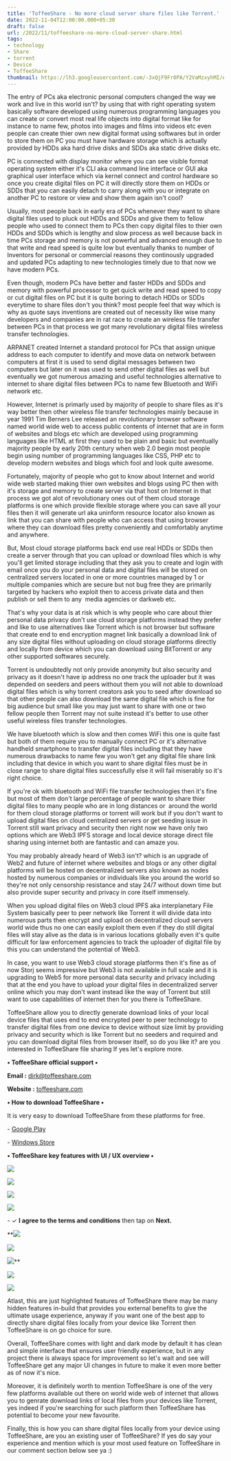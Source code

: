 ```yaml
---
title: 'ToffeeShare - No more cloud server share files like Torrent.'
date: 2022-11-04T12:00:00.000+05:30
draft: false
url: /2022/11/toffeeshare-no-more-cloud-server-share.html
tags: 
- technology
- Share
- torrent
- Device
- ToffeeShare
thumbnail: https://lh3.googleusercontent.com/-3xQjF9Fr0PA/Y2VaMzxyhMI/AAAAAAAAOpY/oFhug9151zMmm_XBw5u-8A5BCqeR0fFGgCNcBGAsYHQ/s1600/1667586606663290-0.png
---
```


  

The entry of PCs aka electronic personal computers changed the way we work and live in this world isn't? by using that with right operating system basically software developed using numerous programming languages you can create or convert most real life objects into digital format like for instance to name few, photos into images and films into videos etc even people can create thier own new digital format using softwares but in order to store them on PC you must have hardware storage which is actually provided by HDDs aka hard drive disks and SDDs aka static drive disks etc.

  

PC is connected with display monitor where you can see visible format operating system either it's CLI aka command line interface or GUI aka graphical user interface which via kernel connect and control hardware so once you create digital files on PC it will directly store them on HDDs or SDDs that you can easily detach to carry along with you or integrate on another PC to restore or view and show them again isn't cool?

  

Usually, most people back in early era of PCs whenever they want to share digital files used to pluck out HDDs and SDDs and give them to fellow people who used to connect them to PCs then copy digital files to thier own HDDs and SDDs which is lengthy and slow process as well because back in time PCs storage and memory is not powerful and advanced enough due to that write and read speed is quite low but eventually thanks to number of Inventors for personal or commercial reasons they continously upgraded and updated PCs adapting to new technologies timely due to that now we have modern PCs.

  

Even though, modern PCs have better and faster HDDs and SDDs and memory with powerful processor to get quick write and read speed to copy or cut digital files on PC but it is quite boring to detach HDDs or SDDs everytime to share files don't you think? most people feel that way which is why as quote says inventions are created out of necessity like wise many developers and companies are in rat race to create an wireless file transfer between PCs in that process we got many revolutionary digital files wireless transfer technologies.

  

ARPANET created Internet a standard protocol for PCs that assign unique address to each computer to identify and move data on network between computers at first it is used to send digital messages between two computers but later on it was used to send other digital files as well but eventually we got numerous amazing and useful technologies alternative to internet to share digital files between PCs to name few Bluetooth and WiFi network etc.

  

However, Internet is primarly used by majority of people to share files as it's way better then other wireless file transfer technologies mainly because in year 1991 Tim Berners Lee released an revolutionary browser software named world wide web to access public contents of internet that are in form of websites and blogs etc which are developed using programming languages like HTML at first they used to be plain and basic but eventually majority people by early 20th century when web 2.0 begin most people begin using number of programming languages like CSS, PHP etc to develop modern websites and blogs which fool and look quite awesome.

  

Fortunately, majority of people who got to know about Internet and world wide web started making thier own websites and blogs using PC then with it's storage and memory to create server via that host on Internet in that process we got alot of revolutionary ones out of them cloud storage platforms is one which provide flexible storage where you can save all your files then it will generate url aka uninform resource locator also known as link that you can share with people who can access that using browser where they can download files pretty conveniently and comfortably anytime and anywhere.

  

But, Most cloud storage platforms back end use real HDDs or SDDs then create a server through that you can upload or download files which is why you'll get limited storage including that they ask you to create and login with email once you do your personal data and digital files will be stored on centralized servers located in one or more countries managed by 1 or multiple companies which are secure but not bug free they are primarily targeted by hackers who exploit then to access private data and then publish or sell them to any  media agencies or darkweb etc.

  

That's why your data is at risk which is why people who care about thier personal data privacy don't use cloud storage platforms instead they prefer and like to use alternatives like Torrent which is not browser but software that create end to end encryption magnet link basically a download link of any size digital files without uploading on cloud storage platforms directly and locally from device which you can download using BitTorrent or any other supported softwares securely.

  

Torrent is undoubtedly not only provide anonymity but also security and privacy as it doesn't have ip address no one track the uploader but it was depended on seeders and peers without them you will not able to download digital files which is why torrent creators ask you to seed after download so that other people can also download the same digital file which is fine for big audience but small like you may just want to share with one or two fellow people then Torrent may not suite instead it's better to use other useful wireless files transfer technologies.

  

We have bluetooth which is slow and then comes WiFi this one is quite fast but both of them require you to manually connect PC or it's alternative handheld smartphone to transfer digital files including that they have numerous drawbacks to name few you won't get any digital file share link including that device in which you want to share digital files must be in close range to share digital files successfully else it will fail miserably so it's right choice.

  

If you're ok with bluetooth and WiFi file transfer technologies then it's fine but most of them don't large percentage of people want to share thier digital files to many people who are in long distances or  around the world for them cloud storage platforms or torrent will work but if you don't want to upload digital files on cloud centralized servers or get seeding issue in Torrent still want privacy and security then right now we have only two options which are Web3 IPFS storage and local device storage direct file sharing using internet both are fantastic and can amaze you.

  

You may probably already heard of Web3 isn't? which is an upgrade of Web2 and future of internet where websites and blogs or any other digital platforms will be hosted on decentralized servers also known as nodes hosted by numerous companies or individuals like you around the world so they're not only censorship resistance and stay 24/7 without down time but also provide super security and privacy in core itself immensely.

  

When you upload digital files on Web3 cloud IPFS aka interplanetary File System basically peer to peer network like Torrent it will divide data into numerous parts then encrypt and upload on decentralized cloud servers world wide thus no one can easily exploit them even if they do still digital files will stay alive as the data is in various locations globally even it's quite difficult for law enforcement agencies to track the uploader of digital file by this you can understand the potential of Web3.

  

In case, you want to use Web3 cloud storage platforms then it's fine as of now Storj seems impressive but Web3 is not available in full scale and it is upgrading to Web5 for more personal data security and privacy including that at the end you have to upload your digital files in decentralized server online which you may don't want instead like the way of Torrent but still want to use capabilities of internet then for you there is ToffeeShare.

  

ToffeeShare allow you to directly generate download links of your local device files that uses end to end encrypted peer to peer technology to transfer digital files from one device to device without size limit by providing privacy and security which is like Torrent but no seeders and required and you can download digital files from browser itself, so do you like it? are you interested in ToffeeShare file sharing If yes let's explore more.

  

**• ToffeeShare official support •**

**Email :** [dirk@toffeeshare.com](mailto:dirk@toffeeshare.com)

**Website :** [toffeeshare.com](http://toffeeshare.com)

**• How to download ToffeeShare •**

It is very easy to download ToffeeShare from these platforms for free.

  

\- [Google Play](https://play.google.com/store/apps/details?id=com.toffeeshare.android)

\- [Windows Store](https://microsoft.com/en-us/p/toffeeshare-file-transfer/9n3pqwwffsvc)

**• ToffeeShare key features with UI / UX overview •**

 ![](https://lh3.googleusercontent.com/-tYbGdaP48wQ/Y2VaLviAAFI/AAAAAAAAOpU/kdkZXFRbWkAe1_RAu6bCEBDKU92v5n-FACNcBGAsYHQ/s1600/1667586601958187-1.png) 

 ![](https://lh3.googleusercontent.com/-5DMTeEpMya0/Y2VaKSJhL-I/AAAAAAAAOpQ/f44ibY8lNikDejvMMUK_6IWdYxuWWq6fACNcBGAsYHQ/s1600/1667586597374857-2.png) 

 ![](https://lh3.googleusercontent.com/-DDecdIvBdEg/Y2VaJABa0EI/AAAAAAAAOpM/q3TdF9Bg6KArqyc473pjS_QAkKBfMPWlwCNcBGAsYHQ/s1600/1667586592123239-3.png) 

 ![](https://lh3.googleusercontent.com/-WSrzlHgNpqo/Y2VaHwjVenI/AAAAAAAAOpI/7HQ-Ee5x1aIOC_SwMCu8EJQogCvN9XnggCNcBGAsYHQ/s1600/1667586587113937-4.png) 

  

\- ✓ **I agree to the terms and conditions** then tap on **Next.**

 **![](https://lh3.googleusercontent.com/-Ma1eRJwGqAw/Y2VaGqTzgOI/AAAAAAAAOpE/_fAlx4FvgfkuI57XQSBBYOdJIsRnnrT4QCNcBGAsYHQ/s1600/1667586583101791-5.png) 

  

 ![](https://lh3.googleusercontent.com/-dDkZRs5lFR4/Y2VaFp0mRPI/AAAAAAAAOpA/WtYuHe8WpOozSIM6zATd6AXScLw9Iav0wCNcBGAsYHQ/s1600/1667586579238820-6.png) 

  

 ![](https://lh3.googleusercontent.com/-SsVEHNYdApA/Y2VaEpJOdOI/AAAAAAAAOo8/lrjnr5s22twhCB20MiAQjm5046IFWDPVQCNcBGAsYHQ/s1600/1667586574767662-7.png)** 

 **![](https://lh3.googleusercontent.com/-hftB0lACxCg/Y2VaDuhLBuI/AAAAAAAAOo4/LPq2rphX4i8RjWz6fotV0sOj_Guy4f8MwCNcBGAsYHQ/s1600/1667586570418743-8.png)** 

 **![](https://lh3.googleusercontent.com/-YQsm0kLHmUo/Y2VaCemSd3I/AAAAAAAAOo0/1FofdyLcoXQwVJyZG8CgAXYYC0VXfxbYgCNcBGAsYHQ/s1600/1667586565475969-9.png)** 

Atlast, this are just highlighted features of ToffeeShare there may be many hidden features in-build that provides you external benefits to give the ultimate usage experience, anyway if you want one of the best app to directly share digital files locally from your device like Torrent then ToffeeShare is on go choice for sure.

  

Overall, ToffeeShare comes with light and dark mode by default it has clean and simple interface that ensures user friendly experience, but in any project there is always space for improvement so let's wait and see will ToffeeShare get any major UI changes in future to make it even more better as of now it's nice.

  

Moreover, it is definitely worth to mention ToffeeShare is one of the very few platforms available out there on world wide web of internet that allows you to genrate download links of local files from your devices like Torrent, yes indeed if you're searching for such platform then ToffeeShare has potential to become your new favourite.

  

Finally, this is how you can share digital files locally from your device using ToffeeShare, are you an existing user of ToffeeShare? If yes do say your experience and mention which is your most used feature on ToffeeShare in our comment section below see ya :)